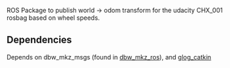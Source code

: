 ROS Package to publish world -> odom transform for the udacity CHX_001 rosbag based on wheel speeds.

## Dependencies

Depends on dbw_mkz_msgs (found in [dbw_mkz_ros](https://bitbucket.org/DataspeedInc/dbw_mkz_ros)), and [glog_catkin](https://github.com/ethz-asl/glog_catkin)
